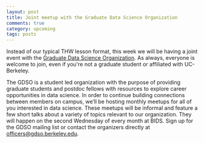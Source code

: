 ```yaml
---
layout: post
title: Joint meetup with the Graduate Data Science Organization
comments: true
category: upcoming
tags: posts
---
```


Instead of our typical THW lesson format, this week we will be having a joint event with the [Graduate Data Science Organization](https://gdso.berkeley.edu/index.html). As always, everyone is welcome to join, even if you're not a graduate student or affiliated with UC-Berkeley. 

The GDSO is a student led organization with the purpose of providing graduate students and postdoc fellows with resources to explore career opportunities in data science. In order to continue building connections between members on campus, we’ll be hosting monthly meetups for all of you interested in data science. These meetups will be informal and feature a few short talks about a variety of topics relevant to our organization. They will happen on the second Wednesday of every month at BIDS. Sign up for the GDSO mailing list or contact the organizers directly at officers@gdso.berkeley.edu.

